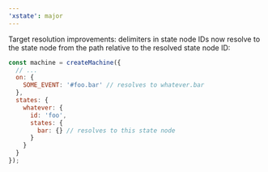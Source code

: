 ```yaml
---
'xstate': major
---
```


Target resolution improvements: delimiters in state node IDs now resolve to the state node from the path relative to the resolved state node ID:

```js
const machine = createMachine({
  // ...
  on: {
    SOME_EVENT: '#foo.bar' // resolves to whatever.bar
  },
  states: {
    whatever: {
      id: 'foo',
      states: {
        bar: {} // resolves to this state node
      }
    }
  }
});
```
